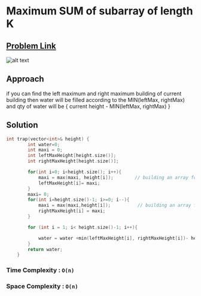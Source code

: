 # Maximum SUM of subarray of length K

## [Problem Link ](https://leetcode.com/problems/trapping-rain-water/solutions/5620351/beats-100-0ms-2-pointer-sol-with-explaination/)


![alt text](rain.png)



## Approach

if you can find the left maximum and right maximum building of current building 
then water will be filled according to the MIN(leftMax, rightMax) 
and qty of water will be { current height - MIN(leftMax, rightMax) }


## Solution 



```c++
int trap(vector<int>& height) {
        int water=0;
        int maxi = 0;
        int leftMaxHeight[height.size()];
        int rightMaxHeight[height.size()];

        for(int i=0; i<height.size(); i++){
            maxi = max(maxi, height[i]);        // building an array for leftMax of each building 
            leftMaxHeight[i]= maxi;
        }
        maxi= 0;
        for(int i=height.size()-1; i>=0; i--){
            maxi = max(maxi,height[i]);          // building an array for rigthMax of each building 
            rightMaxHeight[i] = maxi;
        }

        for (int i = 1; i< height.size()-1; i++){

            water = water +min(leftMaxHeight[i], rightMaxHeight[i])- height[i];  //qty
        }
        return water;
    }

```
### Time Complexity : `O(n)`


### Space Complexity : `O(n)`
